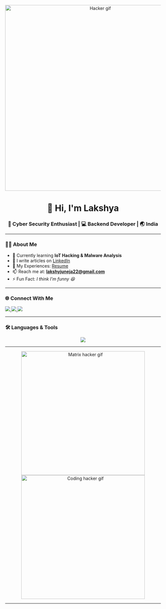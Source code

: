 <!-- Hacker Style Profile README -->

<p align="center">
  <img src="https://media0.giphy.com/media/v1.Y2lkPTc5MGI3NjExa2U0ZnViMjRucnJ6OW15c3l6bTdiOW9uN2V3NG83eXpiMGhwczRxdCZlcD12MV9pbnRlcm5hbF9naWZfYnlfaWQmY3Q9cw/TyNiKSSbpMcoveJ75f/giphy.gif" width="600" alt="Hacker gif"/>
</p>

<h1 align="center">👋 Hi, I'm Lakshya</h1>
<h3 align="center">🚀 Cyber Security Enthusiast | 💻 Backend Developer | 🌏 India</h3>

---

### 🧑‍💻 About Me  
- 🌱 Currently learning **IoT Hacking & Malware Analysis**  
- 📝 I write articles on [LinkedIn](https://linkedin.com/in/lakshya-juneja-203429217/)  
- 📄 My Experiences: [Resume](https://docs.google.com/document/d/1bIlpl4Tx1ip33PFWlr4xEwsh4dgy3YMyqgrHi-bppHM/edit?usp=drive_link)  
- 📫 Reach me at: **lakshyjuneja22@gmail.com**  
- ⚡ Fun Fact: *I think I’m funny 😆*  

---

### 🌐 Connect With Me  
<p align="left">
<a href="https://linkedin.com/in/lakshya-juneja" target="_blank">
  <img src="https://img.shields.io/badge/LinkedIn-0077B5?style=for-the-badge&logo=linkedin&logoColor=white"/>
</a>
<a href="https://www.leetcode.com/lakshyajuneja22" target="_blank">
  <img src="https://img.shields.io/badge/LeetCode-FFA116?style=for-the-badge&logo=leetcode&logoColor=white"/>
</a>
<a href="https://auth.geeksforgeeks.org/user/lakshyajuneja22" target="_blank">
  <img src="https://img.shields.io/badge/GeeksforGeeks-0F9D58?style=for-the-badge&logo=geeksforgeeks&logoColor=white"/>
</a>
</p>

---

### 🛠️ Languages & Tools  
<p align="center">
  <img src="https://skillicons.dev/icons?i=python,django,postgresql,mysql,mongodb,sqlite,redis,docker,kubernetes,aws,git,linux,nginx,nodejs,go,cpp,c,arduino,opencv,pytorch,sklearn,postman" />
</p>

---

<p align="center">
  <img src="https://media.giphy.com/media/xT9IgzoKnwFNmISR8I/giphy.gif" width="400" alt="Matrix hacker gif"/>
  <img src="https://media.giphy.com/media/V4NSR1NG2p0KeJJyr5/giphy.gif" width="400" alt="Coding hacker gif"/>
</p>

---
